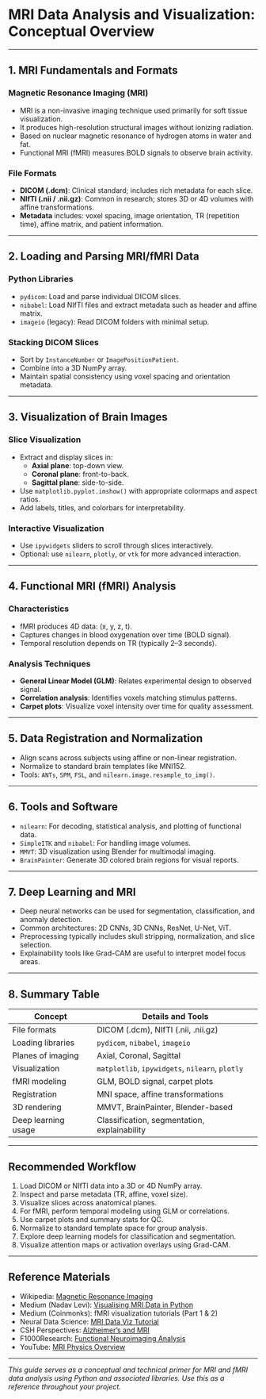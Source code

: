 # MRI Data Analysis and Visualization: Conceptual Overview



---

## 1. MRI Fundamentals and Formats

### Magnetic Resonance Imaging (MRI)
- MRI is a non-invasive imaging technique used primarily for soft tissue visualization.
- It produces high-resolution structural images without ionizing radiation.
- Based on nuclear magnetic resonance of hydrogen atoms in water and fat.
- Functional MRI (fMRI) measures BOLD signals to observe brain activity.

### File Formats
- **DICOM (.dcm)**: Clinical standard; includes rich metadata for each slice.
- **NIfTI (.nii / .nii.gz)**: Common in research; stores 3D or 4D volumes with affine transformations.
- **Metadata** includes: voxel spacing, image orientation, TR (repetition time), affine matrix, and patient information.

---

## 2. Loading and Parsing MRI/fMRI Data

### Python Libraries
- `pydicom`: Load and parse individual DICOM slices.
- `nibabel`: Load NIfTI files and extract metadata such as header and affine matrix.
- `imageio` (legacy): Read DICOM folders with minimal setup.

### Stacking DICOM Slices
- Sort by `InstanceNumber` or `ImagePositionPatient`.
- Combine into a 3D NumPy array.
- Maintain spatial consistency using voxel spacing and orientation metadata.

---

## 3. Visualization of Brain Images

### Slice Visualization
- Extract and display slices in:
  - **Axial plane**: top-down view.
  - **Coronal plane**: front-to-back.
  - **Sagittal plane**: side-to-side.
- Use `matplotlib.pyplot.imshow()` with appropriate colormaps and aspect ratios.
- Add labels, titles, and colorbars for interpretability.

### Interactive Visualization
- Use `ipywidgets` sliders to scroll through slices interactively.
- Optional: use `nilearn`, `plotly`, or `vtk` for more advanced interaction.

---

## 4. Functional MRI (fMRI) Analysis

### Characteristics
- fMRI produces 4D data: (x, y, z, t).
- Captures changes in blood oxygenation over time (BOLD signal).
- Temporal resolution depends on TR (typically 2–3 seconds).

### Analysis Techniques
- **General Linear Model (GLM)**: Relates experimental design to observed signal.
- **Correlation analysis**: Identifies voxels matching stimulus patterns.
- **Carpet plots**: Visualize voxel intensity over time for quality assessment.

---

## 5. Data Registration and Normalization

- Align scans across subjects using affine or non-linear registration.
- Normalize to standard brain templates like MNI152.
- Tools: `ANTs`, `SPM`, `FSL`, and `nilearn.image.resample_to_img()`.

---

## 6. Tools and Software

- `nilearn`: For decoding, statistical analysis, and plotting of functional data.
- `SimpleITK` and `nibabel`: For handling image volumes.
- `MMVT`: 3D visualization using Blender for multimodal imaging.
- `BrainPainter`: Generate 3D colored brain regions for visual reports.

---

## 7. Deep Learning and MRI

- Deep neural networks can be used for segmentation, classification, and anomaly detection.
- Common architectures: 2D CNNs, 3D CNNs, ResNet, U-Net, ViT.
- Preprocessing typically includes skull stripping, normalization, and slice selection.
- Explainability tools like Grad-CAM are useful to interpret model focus areas.

---

## 8. Summary Table

| Concept                    | Details and Tools                                |
|----------------------------|--------------------------------------------------|
| File formats               | DICOM (.dcm), NIfTI (.nii, .nii.gz)              |
| Loading libraries          | `pydicom`, `nibabel`, `imageio`                  |
| Planes of imaging          | Axial, Coronal, Sagittal                         |
| Visualization              | `matplotlib`, `ipywidgets`, `nilearn`, `plotly` |
| fMRI modeling              | GLM, BOLD signal, carpet plots                   |
| Registration               | MNI space, affine transformations                |
| 3D rendering               | MMVT, BrainPainter, Blender-based                |
| Deep learning usage        | Classification, segmentation, explainability    |

---

## Recommended Workflow

1. Load DICOM or NIfTI data into a 3D or 4D NumPy array.
2. Inspect and parse metadata (TR, affine, voxel size).
3. Visualize slices across anatomical planes.
4. For fMRI, perform temporal modeling using GLM or correlations.
5. Use carpet plots and summary stats for QC.
6. Normalize to standard template space for group analysis.
7. Explore deep learning models for classification and segmentation.
8. Visualize attention maps or activation overlays using Grad-CAM.

---

## Reference Materials

- Wikipedia: [Magnetic Resonance Imaging](https://en.wikipedia.org/wiki/Magnetic_resonance_imaging)
- Medium (Nadav Levi): [Visualising MRI Data in Python](https://medium.com/@nadavlevi/visualising-mri-data-in-python-fe010c4a1c54)
- Medium (Coinmonks): fMRI visualization tutorials (Part 1 & 2)
- Neural Data Science: [MRI Data Viz Tutorial](https://neuraldatascience.io/8-mri/read_viz.html)
- CSH Perspectives: [Alzheimer’s and MRI](https://www.ncbi.nlm.nih.gov/pmc/articles/PMC3312396/pdf/cshperspectmed-ALZ-a006213.pdf)
- F1000Research: [Functional Neuroimaging Analysis](https://www.ncbi.nlm.nih.gov/pmc/articles/PMC4648228/pdf/f1000research-4-7352.pdf)
- YouTube: [MRI Physics Overview](https://www.youtube.com/watch?v=Tc9ONZLBHP0)

---

*This guide serves as a conceptual and technical primer for MRI and fMRI data analysis using Python and associated libraries. Use this as a reference throughout your project.*
